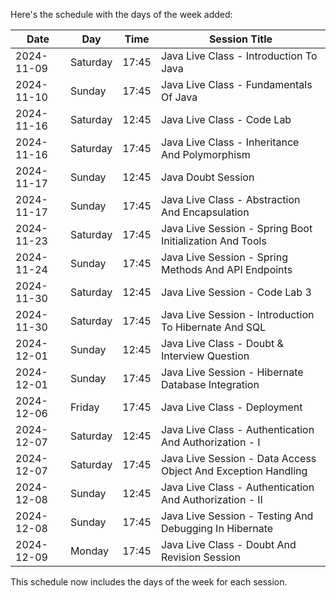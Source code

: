Here's the schedule with the days of the week added:

| Date       | Day      | Time  | Session Title                                                 |
| ---------- | -------- | ----- | ------------------------------------------------------------- |
| 2024-11-09 | Saturday | 17:45 | Java Live Class - Introduction To Java                        |
| 2024-11-10 | Sunday   | 17:45 | Java Live Class - Fundamentals Of Java                        |
| 2024-11-16 | Saturday | 12:45 | Java Live Class - Code Lab                                    |
| 2024-11-16 | Saturday | 17:45 | Java Live Class - Inheritance And Polymorphism                |
| 2024-11-17 | Sunday   | 12:45 | Java Doubt Session                                            |
| 2024-11-17 | Sunday   | 17:45 | Java Live Class - Abstraction And Encapsulation               |
| 2024-11-23 | Saturday | 17:45 | Java Live Session - Spring Boot Initialization And Tools      |
| 2024-11-24 | Sunday   | 17:45 | Java Live Session - Spring Methods And API Endpoints          |
| 2024-11-30 | Saturday | 12:45 | Java Live Session - Code Lab 3                                |
| 2024-11-30 | Saturday | 17:45 | Java Live Session - Introduction To Hibernate And SQL         |
| 2024-12-01 | Sunday   | 12:45 | Java Live Class - Doubt & Interview Question                  |
| 2024-12-01 | Sunday   | 17:45 | Java Live Session - Hibernate Database Integration            |
| 2024-12-06 | Friday   | 17:45 | Java Live Class - Deployment                                  |
| 2024-12-07 | Saturday | 12:45 | Java Live Class - Authentication And Authorization - I        |
| 2024-12-07 | Saturday | 17:45 | Java Live Session - Data Access Object And Exception Handling |
| 2024-12-08 | Sunday   | 12:45 | Java Live Class - Authentication And Authorization - II       |
| 2024-12-08 | Sunday   | 17:45 | Java Live Session - Testing And Debugging In Hibernate        |
| 2024-12-09 | Monday   | 17:45 | Java Live Class - Doubt And Revision Session                  |

This schedule now includes the days of the week for each session.